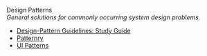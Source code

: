 Design Patterns  
_General solutions for commonly occurring system design problems._

*   [Design-Pattern Guidelines: Study Guide](https://www.nngroup.com/articles/design-pattern-guidelines/)  
*   [Patternry](http://www.patternry.com/)  
*   [UI Patterns](http://ui-patterns.com/)  
